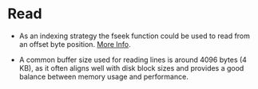 # Read
- As an indexing strategy the fseek function could be used to read from an offset byte position. [More Info](https://en.cppreference.com/w/c/io/fseek).

- A common buffer size used for reading lines is around 4096 bytes (4 KB), as it often aligns well with disk block sizes and provides a good balance between memory usage and performance.


